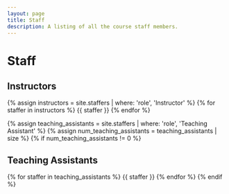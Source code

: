 ```yaml
---
layout: page
title: Staff
description: A listing of all the course staff members.
---
```


# Staff


## Instructors

{% assign instructors = site.staffers | where: 'role', 'Instructor' %}
{% for staffer in instructors %}
{{ staffer }}
{% endfor %}

{% assign teaching_assistants = site.staffers | where: 'role', 'Teaching Assistant' %}
{% assign num_teaching_assistants = teaching_assistants | size %}
{% if num_teaching_assistants != 0 %}

## Teaching Assistants

{% for staffer in teaching_assistants %}
{{ staffer }}
{% endfor %}
{% endif %}
